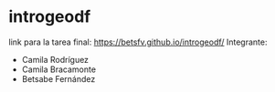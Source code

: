 # introgeodf
link para la tarea final: https://betsfv.github.io/introgeodf/
Integrante:
- Camila Rodríguez
- Camila Bracamonte
- Betsabe Fernández
